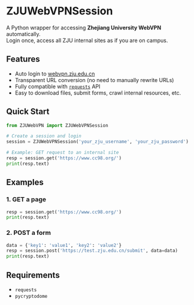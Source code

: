 # ZJUWebVPNSession

A Python wrapper for accessing **Zhejiang University WebVPN** automatically.  
Login once, access all ZJU internal sites as if you are on campus.

## Features
- Auto login to [webvpn.zju.edu.cn](https://webvpn.zju.edu.cn)
- Transparent URL conversion (no need to manually rewrite URLs)
- Fully compatible with [`requests`](https://docs.python-requests.org/en/latest/) API
- Easy to download files, submit forms, crawl internal resources, etc.

## Quick Start

```python
from ZJUWebVPN import ZJUWebVPNSession

# Create a session and login
session = ZJUWebVPNSession('your_zju_username', 'your_zju_password')

# Example: GET request to an internal site
resp = session.get('https://www.cc98.org/')
print(resp.text)
```

## Examples

### 1. GET a page

```python
resp = session.get('https://www.cc98.org/')
print(resp.text)
```

### 2. POST a form

```python
data = {'key1': 'value1', 'key2': 'value2'}
resp = session.post('https://test.zju.edu.cn/submit', data=data)
print(resp.text)
```

## Requirements
- `requests`
- `pycryptodome`

